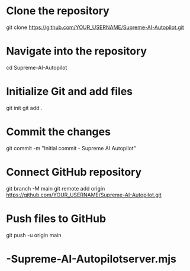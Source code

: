 # Clone the repository
git clone https://github.com/YOUR_USERNAME/Supreme-AI-Autopilot.git

# Navigate into the repository
cd Supreme-AI-Autopilot

# Initialize Git and add files
git init
git add .

# Commit the changes
git commit -m "Initial commit - Supreme AI Autopilot"

# Connect GitHub repository
git branch -M main
git remote add origin https://github.com/YOUR_USERNAME/Supreme-AI-Autopilot.git

# Push files to GitHub
git push -u origin main
# -Supreme-AI-Autopilotserver.mjs